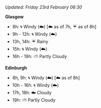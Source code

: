 *Updated: Friday 23rd February 06:30*

**Glasgow**

* 8h: :cyclone: Windy (:cloud:) [:cloud: as of 7h, :umbrella: as of 8h]
* 9h - 12h: :cyclone: Windy (:cloud:)
* 13h, 14h: :umbrella: Rainy
* 15h: :cyclone: Windy (:cloud:)
* 16h - 19h: :partly_sunny: Partly Cloudy

**Edinburgh**

* 8h, 9h: :cyclone: Windy (:cloud:) [:cloud: as of 8h]
* 10h - 16h: :cyclone: Windy (:cloud:)
* 17h, 18h: :cloud: Cloudy
* 19h: :partly_sunny: Partly Cloudy
